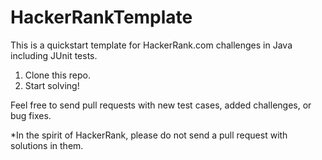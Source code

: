 HackerRankTemplate
==================

This is a quickstart template for HackerRank.com challenges in Java including JUnit tests.

1. Clone this repo.
2. Start solving!

Feel free to send pull requests with new test cases, added challenges, or bug fixes.


*In the spirit of HackerRank, please do not send a pull request with solutions in them. 